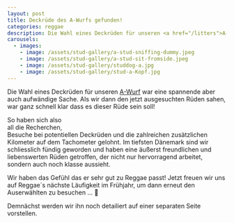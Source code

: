 ```yaml
---
layout: post
title: Deckrüde des A-Wurfs gefunden!
categories: reggae
description: Die Wahl eines Deckrüden für unseren <a href="/litters">A-Wurf</a> war eine spannende aber auch aufwändige Sache.
carousels:
  - images: 
    - image: /assets/stud-gallery/a-stud-sniffing-dummy.jpeg
    - image: /assets/stud-gallery/a-stud-sit-fromside.jpeg
    - image: /assets/stud-gallery/studdog-a.jpg
    - image: /assets/stud-gallery/stud-a-Kopf.jpg
---
```


<p>
  Die Wahl eines Deckrüden für unseren <a href="/litters">A-Wurf</a> war eine spannende aber auch aufwändige Sache. 
Als wir dann den jetzt ausgesuchten Rüden sahen, war ganz schnell klar dass es dieser Rüde sein soll!
</p>

<div style="float: right;
    width: 350px;
    position: relative;
    left: 10px;
    margin: 10px;">
</div>

<p>
  So haben sich also all die Recherchen, Besuche bei potentiellen Deckrüden und die zahlreichen zusätzlichen Kilometer auf dem Tachometer gelohnt.
Im tiefsten Dänemark sind wir schliesslich fündig geworden und haben eine äußerst freundlichen und liebenswerten Rüden getroffen, der nicht nur hervorragend arbeitet, sondern auch noch klasse aussieht. 
</p>

<p>
  Wir haben das Gefühl das er sehr gut zu Reggae passt!
  Jetzt freuen wir uns auf Reggae´s nächste Läufigkeit im Frühjahr, um dann erneut den Auserwählten zu besuchen ... 🤗
</p>
<p>
  Demnächst werden wir ihn noch detailiert auf einer separaten Seite vorstellen.
</p>

